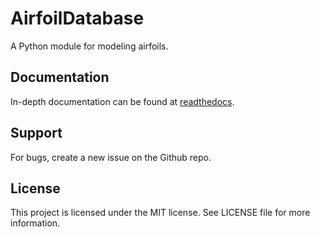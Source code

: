 # AirfoilDatabase
A Python module for modeling airfoils.

## Documentation
In-depth documentation can be found at [readthedocs](https://airfoildatabase.readthedocs.io/en/latest/).

## Support
For bugs, create a new issue on the Github repo.

## License
This project is licensed under the MIT license. See LICENSE file for more information. 
